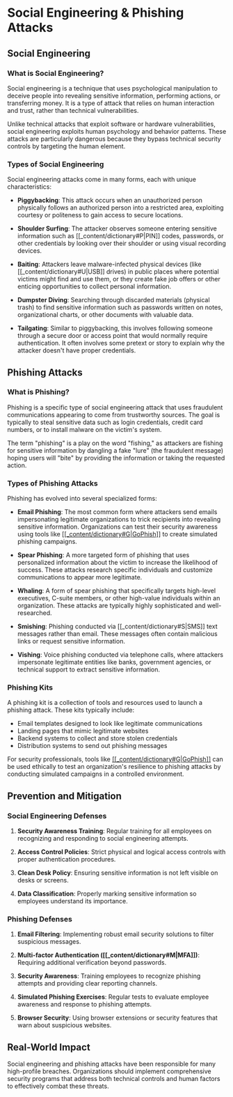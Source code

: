 # Social Engineering & Phishing Attacks

## Social Engineering

### What is Social Engineering?

Social engineering is a technique that uses psychological manipulation to deceive people into revealing sensitive information, performing actions, or transferring money. It is a type of attack that relies on human interaction and trust, rather than technical vulnerabilities.

Unlike technical attacks that exploit software or hardware vulnerabilities, social engineering exploits human psychology and behavior patterns. These attacks are particularly dangerous because they bypass technical security controls by targeting the human element.

### Types of Social Engineering

Social engineering attacks come in many forms, each with unique characteristics:

- **Piggybacking**: This attack occurs when an unauthorized person physically follows an authorized person into a restricted area, exploiting courtesy or politeness to gain access to secure locations.

- **Shoulder Surfing**: The attacker observes someone entering sensitive information such as [[_content/dictionary#P|PIN]] codes, passwords, or other credentials by looking over their shoulder or using visual recording devices.

- **Baiting**: Attackers leave malware-infected physical devices (like [[_content/dictionary#U|USB]] drives) in public places where potential victims might find and use them, or they create fake job offers or other enticing opportunities to collect personal information.

- **Dumpster Diving**: Searching through discarded materials (physical trash) to find sensitive information such as passwords written on notes, organizational charts, or other documents with valuable data.

- **Tailgating**: Similar to piggybacking, this involves following someone through a secure door or access point that would normally require authentication. It often involves some pretext or story to explain why the attacker doesn't have proper credentials.

## Phishing Attacks

### What is Phishing?

Phishing is a specific type of social engineering attack that uses fraudulent communications appearing to come from trustworthy sources. The goal is typically to steal sensitive data such as login credentials, credit card numbers, or to install malware on the victim's system.

The term "phishing" is a play on the word "fishing," as attackers are fishing for sensitive information by dangling a fake "lure" (the fraudulent message) hoping users will "bite" by providing the information or taking the requested action.

### Types of Phishing Attacks

Phishing has evolved into several specialized forms:

- **Email Phishing**: The most common form where attackers send emails impersonating legitimate organizations to trick recipients into revealing sensitive information. Organizations can test their security awareness using tools like [[[_content/dictionary#G|GoPhish]]](https://gophish.hack3r.party) to create simulated phishing campaigns.

- **Spear Phishing**: A more targeted form of phishing that uses personalized information about the victim to increase the likelihood of success. These attacks research specific individuals and customize communications to appear more legitimate.

- **Whaling**: A form of spear phishing that specifically targets high-level executives, C-suite members, or other high-value individuals within an organization. These attacks are typically highly sophisticated and well-researched.

- **Smishing**: Phishing conducted via [[_content/dictionary#S|SMS]] text messages rather than email. These messages often contain malicious links or request sensitive information.

- **Vishing**: Voice phishing conducted via telephone calls, where attackers impersonate legitimate entities like banks, government agencies, or technical support to extract sensitive information.

### Phishing Kits

A phishing kit is a collection of tools and resources used to launch a phishing attack. These kits typically include:

- Email templates designed to look like legitimate communications
- Landing pages that mimic legitimate websites
- Backend systems to collect and store stolen credentials
- Distribution systems to send out phishing messages

For security professionals, tools like [[[_content/dictionary#G|GoPhish]]](https://gophish.hack3r.party) can be used ethically to test an organization's resilience to phishing attacks by conducting simulated campaigns in a controlled environment.

## Prevention and Mitigation

### Social Engineering Defenses

1. **Security Awareness Training**: Regular training for all employees on recognizing and responding to social engineering attempts.

2. **Access Control Policies**: Strict physical and logical access controls with proper authentication procedures.

3. **Clean Desk Policy**: Ensuring sensitive information is not left visible on desks or screens.

4. **Data Classification**: Properly marking sensitive information so employees understand its importance.

### Phishing Defenses

1. **Email Filtering**: Implementing robust email security solutions to filter suspicious messages.

2. **Multi-factor Authentication ([[_content/dictionary#M|MFA]])**: Requiring additional verification beyond passwords.

3. **Security Awareness**: Training employees to recognize phishing attempts and providing clear reporting channels.

4. **Simulated Phishing Exercises**: Regular tests to evaluate employee awareness and response to phishing attempts.

5. **Browser Security**: Using browser extensions or security features that warn about suspicious websites.

## Real-World Impact

Social engineering and phishing attacks have been responsible for many high-profile breaches. Organizations should implement comprehensive security programs that address both technical controls and human factors to effectively combat these threats. 